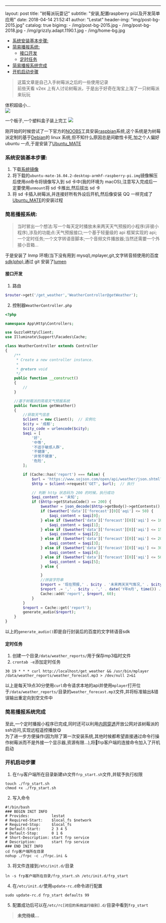 ---
layout:     post
title:      "树莓派玩耍记"
subtitle:   "安装,配置raspberry pi以及开发简单应用"
date:       2018-04-14 21:52:41
author:     "Lestat"
header-img: "img/post-bg-2015.jpg"
catalog: true
bigimg:
    - /img/post-bg-2015.jpg
    - /img/post-bg-2018.jpg
    - /img/grizzly.adapt.1190.1.jpg
    - /img/home-bg.jpg

- [系统安装基本步骤:](#%E7%B3%BB%E7%BB%9F%E5%AE%89%E8%A3%85%E5%9F%BA%E6%9C%AC%E6%AD%A5%E9%AA%A4)
- [简易播报系统:](#%E7%AE%80%E6%98%93%E6%92%AD%E6%8A%A5%E7%B3%BB%E7%BB%9F)
  - [接口开发](#%E6%8E%A5%E5%8F%A3%E5%BC%80%E5%8F%91)
  - [定时任务](#%E5%AE%9A%E6%97%B6%E4%BB%BB%E5%8A%A1)
- [简易播报系统完成](#%E7%AE%80%E6%98%93%E6%92%AD%E6%8A%A5%E7%B3%BB%E7%BB%9F%E5%AE%8C%E6%88%90)
- [开机启动步骤](#%E5%BC%80%E6%9C%BA%E5%90%AF%E5%8A%A8%E6%AD%A5%E9%AA%A4)

> 这篇文章是自己入手树莓派之后的一些使用记录  
> 前些天看 v2ex 上有人讨论树莓派，于是出于好奇在淘宝上淘了一只树莓派来玩玩

体积超级小...  
![](https://lestat.b0.upaiyun.com/blog/20180414/211523716251_.pic_hd.jpg)

一个板子,一个塑料盒子装上完工
![](https://lestat.b0.upaiyun.com/blog/20180414/201523716248_.pic_hd.jpg)

刚开始的时候尝试了一下官方的[NOOBS](https://www.raspberrypi.org/downloads/noobs/)工具安装[raspbian](https://www.raspberrypi.org/downloads/raspbian/)系统,这个系统是为树莓派定制的基于[Debian](https://zh.wikipedia.org/wiki/Debian)的 linux 系统,但不知什么原因总是间歇性卡死,加之个人偏好 ubuntu 一点,于是安装了[Ubuntu_MATE](https://zh.wikipedia.org/wiki/Ubuntu_MATE)

### 系统安装基本步骤:

1.  下载[系统镜像](https://ubuntu-mate.org/download/)
2.  将下载的`ubuntu-mate-16.04.2-desktop-armhf-raspberry-pi.img`镜像解压后使用`dd`命令将镜像写入到 sd 卡中(我的环境为 macOS),注意写入完成后一定要使用`unmount`将 sd 卡推出,然后拔出 sd 卡
3.  将 sd 卡插入树莓派,并连接好所有外设后开机,然后像安装 QQ 一样完成了[Ubuntu_MATE](https://zh.wikipedia.org/wiki/Ubuntu_MATE)的安装过程

### 简易播报系统:

> 当时冒出一个想法:写一个每天定时播放未来两天天气预报的小程序(非彼小程序),涉及的功能点:天气预报接口;一个基于轻量级的 api 框架实现的 api;一个定时任务;一个文字转语音脚本;一个音频文件播放器;当然还需要一个外接小音箱...

于是安装了 lnmp 环境(当下没有用到 mysql),mplayer,git,文字转音频使用的百度[sdk(php)](http://bos.nj.bpc.baidu.com/v1/audio/aip-speech-php-sdk-1.6.0.zip),通过 git 安装了[lumen](https://lumen.laravel.com/)

#### 接口开发

1.  路由

```php
$router->get('/get_weather','WeatherController@getWeather');
```

2.  控制器`WeatherController.php`

```php
<?php

namespace App\Http\Controllers;

use GuzzleHttp\Client;
use Illuminate\Support\Facades\Cache;

class WeatherController extends Controller
{
    /**
     * Create a new controller instance.
     *
     * @return void
     */
    public function __construct()
    {
        //
    }

    //基于树莓派的简易天气预报系统
    public function getWeather()
    {
        //获取天气信息
        $client = new Client();  // 实例化
        $city = '成都';
        $city_code = urlencode($city);
        $aqi = [
            '好',
            '中等',
            '不适于敏感人群',
            '不健康',
            '非常不健康',
            '危险',
        ];

        if (Cache::has('report') === false) {
            $url = 'https://www.sojson.com/open/api/weather/json.shtml?city=' . $city_code;    // 设置一个可访问的 url
            $http = $client->request('GET', $url);  // 执行

            // 判断 http 状态码为 200 的时候，执行成功
            $aqi_content = '未知';
            if ($http->getStatusCode() == 200) {
                $weather = json_decode($http->getBody()->getContents(), true);
                if ($weather['data']['forecast'][0]['aqi'] <= 50) {
                    $aqi_content = $aqi[0];
                } else if ($weather['data']['forecast'][0]['aqi'] <= 100) {
                    $aqi_content = $aqi[1];
                } else if ($weather['data']['forecast'][0]['aqi'] <= 150) {
                    $aqi_content = $aqi[2];
                } else if ($weather['data']['forecast'][0]['aqi'] <= 200) {
                    $aqi_content = $aqi[3];
                } else if ($weather['data']['forecast'][0]['aqi'] <= 300) {
                    $aqi_content = $aqi[4];
                } else if ($weather['data']['forecast'][0]['aqi'] <= 500) {
                    $aqi_content = $aqi[5];
                } else {

                }
                //拼装字符串
                $report = '现在预报,' . $city . '未来两天天气情况,' . $city . ',' . date('Y年m月', time()) . $weather['data']['forecast'][1]['date'] . ',天气情况,' . $weather['data']['forecast'][1]['high'] . ',' . $weather['data']['forecast'][1]['low'] . ',' . $weather['data']['forecast'][1]['type'] . ',' . $weather['data']['forecast'][1]['fx'] . ',风力,' . $weather['data']['forecast'][1]['fl'] . ',日出时间,' . $weather['data']['forecast'][1]['sunrise'] . ',日落时间,' . $weather['data']['forecast'][1]['sunset'] . ',空气污染指数,' . $aqi_content;
                $report .= ',' . $city . ',' . date('Y年m月', time()) . $weather['data']['forecast'][2]['date'] . ',天气情况,' . $weather['data']['forecast'][2]['high'] . ',' . $weather['data']['forecast'][2]['low'] . ',' . $weather['data']['forecast'][2]['type'] . ',' . $weather['data']['forecast'][2]['fx'] . ',风力,' . $weather['data']['forecast'][2]['fl'] . ',日出时间,' . $weather['data']['forecast'][2]['sunrise'] . ',日落时间,' . $weather['data']['forecast'][2]['sunset'] . ',空气污染指数,' . $aqi_content;
                Cache::add('report', $report, 60);
            }
        }
        $report = Cache::get('report');
        generate_audio($report);
    }
}
```
以上的`generate_audio()`即是自行封装后的百度的文字转语音sdk
#### 定时任务
1. 创建一个目录`/data/weather_reports/`用于保存mp3临时文件
2. `crontab -e`添加定时任务
```shell
30 19 * * * curl http://localhost/get_weather && /usr/bin/mplayer /data/weather_reports/weather_forecast.mp3 > /dev/null 2>&1
```
以上是每天19点30分使用`curl`命令请求本地的api并使用`mplayer`打开位于`/data/weather_reports/`目录的`weather_forecast.mp3`文件,并将标准输出&错误输出重定向到空文件中

### 简易播报系统完成
至此,一个定时播报小程序已完成,同时还可以利用[内网穿透](https://lestatmiao.github.io/2018/03/26/frp+nginx%E5%AE%9E%E7%8E%B0%E5%86%85%E7%BD%91%E7%A9%BF%E9%80%8F/)开放公网对该树莓派的ssh访问,实现远程遥控播放😋  
为了进一步方便操作(因为除了第一次安装系统,其他时候都希望直接通过命令行操作树莓派而不是外接一个显示器,资源有限...),将frp客户端的连接命令加入了开机启动  

### 开机启动步骤
1. 在`frp`客户端所在目录新建sh文件`frp_start.sh`文件,并赋予执行权限
```
touch ./frp_start.sh
chmod +x ./frp_start.sh
```
2. 写入命令
```
#!/bin/bash
### BEGIN INIT INFO
# Provides:          lestat
# Required-Start:    $local_fs $network
# Required-Stop:     $local_fs
# Default-Start:     2 3 4 5
# Default-Stop:      0 1 6
# Short-Description: start frp service
# Description:       start frp service
### END INIT INFO
cd frp客户端所在目录
nohup ./frpc -c ./frpc.ini &
```
3. 将文件连接到`/etc/init.d/`目录
```
ln -s frp客户端所在目录/frp_start.sh /etc/init.d/frp_start
```
4. 在`/etc/init.d/`使用`update-rc.d`命令进行配置
```
sudo update-rc.d frp_start defaults 99
```
5. 配置成功后可以在`/etc/rc[对应的系统运行级别].d/`目录中看到`frp_start`


>**未完待续...**